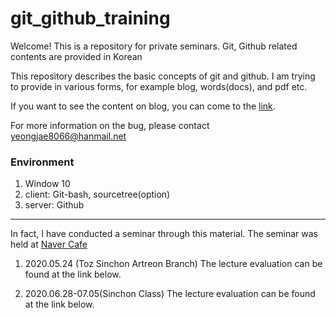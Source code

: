 # git_github_training

Welcome! This is a repository for private seminars. Git, Github related contents are provided in Korean

This repository describes the basic concepts of git and github. I am trying to provide in various forms, for example blog, words(docs), and pdf etc.

If you want to see the content on blog, you can come to the [link](https://ingbeeedd.github.io/git_github_training/).

For more information on the bug, please contact yeongjae8066@hanmail.net

### Environment
1. Window 10
2. client: Git-bash, sourcetree(option) 
3. server: Github

---

In fact, I have conducted a seminar through this material. The seminar was held at [Naver Cafe](https://cafe.naver.com/stm32study)

1. 2020.05.24 (Toz Sinchon Artreon Branch)
    The lecture evaluation can be found at the link below.

2. 2020.06.28-07.05(Sinchon Class)
    The lecture evaluation can be found at the link below.
